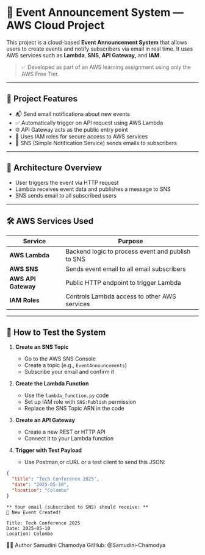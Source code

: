 # 📣 Event Announcement System — AWS Cloud Project

This project is a cloud-based **Event Announcement System** that allows users to create events and notify subscribers via email in real time. It uses AWS services such as **Lambda**, **SNS**, **API Gateway**, and **IAM**.

> ✅ Developed as part of an AWS learning assignment using only the AWS Free Tier.

---

## 📌 Project Features

- 📬 Send email notifications about new events
- ✅ Automatically trigger on API request using AWS Lambda
- 🌐 API Gateway acts as the public entry point
- 🔐 Uses IAM roles for secure access to AWS services
- 📧 SNS (Simple Notification Service) sends emails to subscribers

---

## 🧱 Architecture Overview


- User triggers the event via HTTP request
- Lambda receives event data and publishes a message to SNS
- SNS sends email to all subscribed users

---

## 🛠️ AWS Services Used

| Service         | Purpose                                                  |
|----------------|----------------------------------------------------------|
| **AWS Lambda**  | Backend logic to process event and publish to SNS       |
| **AWS SNS**     | Sends event email to all email subscribers              |
| **AWS API Gateway** | Public HTTP endpoint to trigger Lambda           |
| **IAM Roles**   | Controls Lambda access to other AWS services            |

---

## 🧪 How to Test the System

1. **Create an SNS Topic**
   - Go to the AWS SNS Console
   - Create a topic (e.g., `EventAnnouncements`)
   - Subscribe your email and confirm it

2. **Create the Lambda Function**
   - Use the `lambda_function.py` code 
   - Set up IAM role with `SNS:Publish` permission
   - Replace the SNS Topic ARN in the code

3. **Create an API Gateway**
   - Create a new REST or HTTP API
   - Connect it to your Lambda function

4. **Trigger with Test Payload**
   - Use Postman,or cURL or a test client to send this JSON:

```json
{
  "title": "Tech Conference 2025",
  "date": "2025-05-10",
  "location": "Colombo"
}
```
````
** Your email (subscribed to SNS) should receive: **
📣 New Event Created!

Title: Tech Conference 2025
Date: 2025-05-10
Location: Colombo
````

👨‍💻 Author
Samudini Chamodya
GitHub: @Samudini-Chamodya



